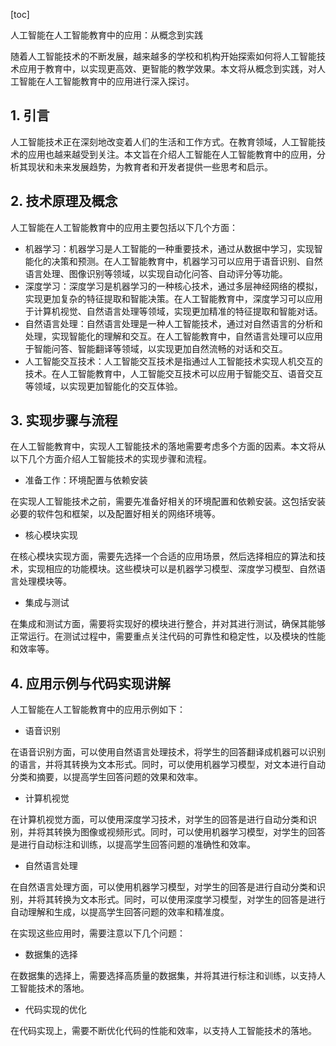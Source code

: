 
[toc]                    
                
                
人工智能在人工智能教育中的应用：从概念到实践

随着人工智能技术的不断发展，越来越多的学校和机构开始探索如何将人工智能技术应用于教育中，以实现更高效、更智能的教学效果。本文将从概念到实践，对人工智能在人工智能教育中的应用进行深入探讨。

## 1. 引言

人工智能技术正在深刻地改变着人们的生活和工作方式。在教育领域，人工智能技术的应用也越来越受到关注。本文旨在介绍人工智能在人工智能教育中的应用，分析其现状和未来发展趋势，为教育者和开发者提供一些思考和启示。

## 2. 技术原理及概念

人工智能在人工智能教育中的应用主要包括以下几个方面：

- 机器学习：机器学习是人工智能的一种重要技术，通过从数据中学习，实现智能化的决策和预测。在人工智能教育中，机器学习可以应用于语音识别、自然语言处理、图像识别等领域，以实现自动化问答、自动评分等功能。
- 深度学习：深度学习是机器学习的一种核心技术，通过多层神经网络的模拟，实现更加复杂的特征提取和智能决策。在人工智能教育中，深度学习可以应用于计算机视觉、自然语言处理等领域，实现更加精准的特征提取和智能对话。
- 自然语言处理：自然语言处理是一种人工智能技术，通过对自然语言的分析和处理，实现智能化的理解和交互。在人工智能教育中，自然语言处理可以应用于智能问答、智能翻译等领域，以实现更加自然流畅的对话和交互。
- 人工智能交互技术：人工智能交互技术是指通过人工智能技术实现人机交互的技术。在人工智能教育中，人工智能交互技术可以应用于智能交互、语音交互等领域，以实现更加智能化的交互体验。

## 3. 实现步骤与流程

在人工智能教育中，实现人工智能技术的落地需要考虑多个方面的因素。本文将从以下几个方面介绍人工智能技术的实现步骤和流程。

- 准备工作：环境配置与依赖安装

在实现人工智能技术之前，需要先准备好相关的环境配置和依赖安装。这包括安装必要的软件包和框架，以及配置好相关的网络环境等。

- 核心模块实现

在核心模块实现方面，需要先选择一个合适的应用场景，然后选择相应的算法和技术，实现相应的功能模块。这些模块可以是机器学习模型、深度学习模型、自然语言处理模块等。

- 集成与测试

在集成和测试方面，需要将实现好的模块进行整合，并对其进行测试，确保其能够正常运行。在测试过程中，需要重点关注代码的可靠性和稳定性，以及模块的性能和效率等。

## 4. 应用示例与代码实现讲解

人工智能在人工智能教育中的应用示例如下：

- 语音识别

在语音识别方面，可以使用自然语言处理技术，将学生的回答翻译成机器可以识别的语言，并将其转换为文本形式。同时，可以使用机器学习模型，对文本进行自动分类和摘要，以提高学生回答问题的效果和效率。

- 计算机视觉

在计算机视觉方面，可以使用深度学习技术，对学生的回答是进行自动分类和识别，并将其转换为图像或视频形式。同时，可以使用机器学习模型，对学生的回答是进行自动标注和训练，以提高学生回答问题的准确性和效率。

- 自然语言处理

在自然语言处理方面，可以使用机器学习模型，对学生的回答是进行自动分类和识别，并将其转换为文本形式。同时，可以使用深度学习模型，对学生的回答是进行自动理解和生成，以提高学生回答问题的效率和精准度。

在实现这些应用时，需要注意以下几个问题：

- 数据集的选择

在数据集的选择上，需要选择高质量的数据集，并将其进行标注和训练，以支持人工智能技术的落地。

- 代码实现的优化

在代码实现上，需要不断优化代码的性能和效率，以支持人工智能技术的落地。

